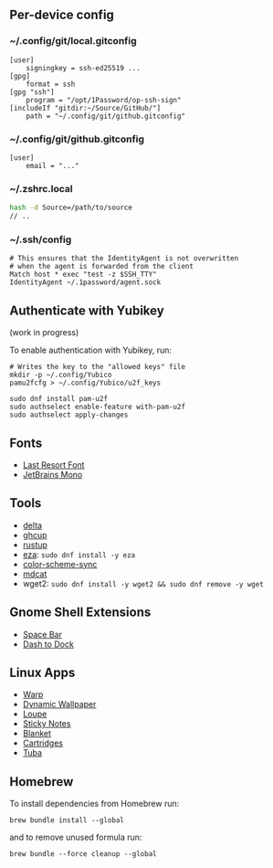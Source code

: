 ## Per-device config

### ~/.config/git/local.gitconfig
```gitconfig
[user]
	signingkey = ssh-ed25519 ...
[gpg]
	format = ssh
[gpg "ssh"]
	program = "/opt/1Password/op-ssh-sign"
[includeIf "gitdir:~/Source/GitHub/"]
	path = "~/.config/git/github.gitconfig"
```

### ~/.config/git/github.gitconfig
```gitconfig
[user]
	email = "..."
```

### ~/.zshrc.local
```bash
hash -d Source=/path/to/source
// ..
```

### ~/.ssh/config
```ssh_config
# This ensures that the IdentityAgent is not overwritten
# when the agent is forwarded from the client
Match host * exec "test -z $SSH_TTY"
IdentityAgent ~/.1password/agent.sock
```

## Authenticate with Yubikey
(work in progress)

To enable authentication with Yubikey, run:
```shell
# Writes the key to the "allowed keys" file
mkdir -p ~/.config/Yubico
pamu2fcfg > ~/.config/Yubico/u2f_keys

sudo dnf install pam-u2f
sudo authselect enable-feature with-pam-u2f
sudo authselect apply-changes
```

## Fonts
* [Last Resort Font](https://github.com/unicode-org/last-resort-font)
* [JetBrains Mono](https://www.jetbrains.com/lp/mono/)

## Tools
* [delta](https://github.com/dandavison/delta)
* [ghcup](https://www.haskell.org/ghcup/)
* [rustup](https://rustup.rs/)
* [eza](https://github.com/eza-community/eza): `sudo dnf install -y eza`
* [color-scheme-sync](https://github.com/bash/color-scheme-sync)
* [mdcat](https://github.com/swsnr/mdcat)
* wget2: `sudo dnf install -y wget2 && sudo dnf remove -y wget`

## Gnome Shell Extensions
* [Space Bar](https://github.com/christopher-l/space-bar)
* [Dash to Dock](https://micheleg.github.io/dash-to-dock/)

## Linux Apps
* [Warp](https://apps.gnome.org/en-GB/app/app.drey.Warp/)
* [Dynamic Wallpaper](https://flathub.org/apps/me.dusansimic.DynamicWallpaper)
* [Loupe](https://apps.gnome.org/en-GB/app/org.gnome.Loupe/)
* [Sticky Notes](https://flathub.org/en-GB/apps/com.vixalien.sticky)
* [Blanket](https://flathub.org/en-GB/apps/com.rafaelmardojai.Blanket)
* [Cartridges](https://flathub.org/en-GB/apps/hu.kramo.Cartridges)
* [Tuba](https://flathub.org/en-GB/apps/dev.geopjr.Tuba)

## Homebrew
To install dependencies from Homebrew run:
```shell
brew bundle install --global
```
and to remove unused formula run:
```shell
brew bundle --force cleanup --global
```
